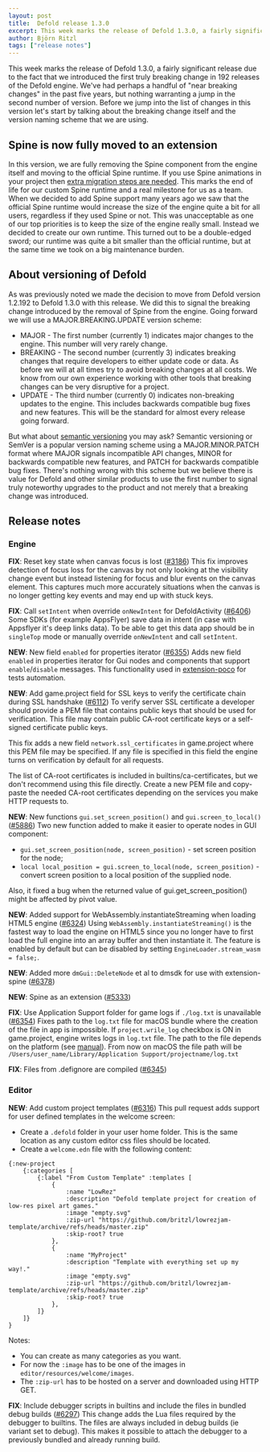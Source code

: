 ```yaml
---
layout: post
title:  Defold release 1.3.0
excerpt: This week marks the release of Defold 1.3.0, a fairly significant release due to the fact that we introduced the first truly breaking change in 192 releases of the Defold engine
author: Björn Ritzl
tags: ["release notes"]
---
```


This week marks the release of Defold 1.3.0, a fairly significant release due to the fact that we introduced the first truly breaking change in 192 releases of the Defold engine. We've had perhaps a handful of "near breaking changes" in the past five years, but nothing warranting a jump in the second number of version. Before we jump into the list of changes in this version let's start by talking about the breaking change itself and the version naming scheme that we are using.


## Spine is now fully moved to an extension
In this version, we are fully removing the Spine component from the engine itself and moving to the official Spine runtime. If you use Spine animations in your project then [extra migration steps are needed](https://defold.com/extension-spine/#migration-guide). This marks the end of life for our custom Spine runtime and a real milestone for us as a team. When we decided to add Spine support many years ago we saw that the official Spine runtime would increase the size of the engine quite a bit for all users, regardless if they used Spine or not. This was unacceptable as one of our top priorities is to keep the size of the engine really small. Instead we decided to create our own runtime. This turned out to be a double-edged sword; our runtime was quite a bit smaller than the official runtime, but at the same time we took on a big maintenance burden.


## About versioning of Defold
As was previously noted we made the decision to move from Defold version 1.2.192 to Defold 1.3.0 with this release. We did this to signal the breaking change introduced by the removal of Spine from the engine. Going forward we will use a MAJOR.BREAKING.UPDATE version scheme:

* MAJOR - The first number (currently 1) indicates major changes to the engine. This number will very rarely change.
* BREAKING - The second number (currently 3) indicates breaking changes that require developers to either update code or data. As before we will at all times try to avoid breaking changes at all costs. We know from our own experience working with other tools that breaking changes can be very disruptive for a project.
* UPDATE - The third number (currently 0) indicates non-breaking updates to the engine. This includes backwards compatible bug fixes and new features. This will be the standard for almost every release going forward.

But what about [semantic versioning](https://semver.org/) you may ask? Semantic versioning or SemVer is a popular version naming scheme using a MAJOR.MINOR.PATCH format where MAJOR signals incompatible API changes, MINOR for backwards compatible new features, and PATCH for backwards compatible bug fixes. There's nothing wrong with this scheme but we believe there is value for Defold and other similar products to use the first number to signal truly noteworthy upgrades to the product and not merely that a breaking change was introduced.


## Release notes

### Engine
__FIX__: Reset key state when canvas focus is lost ([#3186](https://github.com/defold/defold/issues/3186))
This fix improves detection of focus loss for the canvas by not only looking at the visibility change event but instead listening for focus and blur events on the canvas element. This captures much more accurately situations when the canvas is no longer getting key events and may end up with stuck keys.

__FIX__: Call `setIntent` when override `onNewIntent` for DefoldActivity ([#6406](https://github.com/defold/defold/pull/6406))
Some SDKs (for example AppsFlyer) save data in intent (in case with Appsflyer it's deep links data). To be able to get this data app should be in `singleTop` mode or manually override `onNewIntent` and call `setIntent`.

__NEW__: New field `enabled` for properties iterator ([#6355](https://github.com/defold/defold/pull/6355))
Adds new field `enabled` in properties iterator for Gui nodes and components that support `enable`/`disable` messages. This functionality used in [extension-poco](https://github.com/defold/extension-poco) for tests automation.

__NEW__: Add game.project field for SSL keys to verify the certificate chain during SSL handshake ([#6112](https://github.com/defold/defold/issues/6112))
To verify server SSL certificate a developer should provide a PEM file that contains public keys that should be used for verification.
This file may contain public CA-root certificate keys or a self-signed certificate public keys.

This fix adds a new field `network.ssl_certificates` in game.project where this PEM file may be specified. If any file is specified in this field the engine turns on verification by default for all requests.

The list of CA-root certificates is included in builtins/ca-certificates, but we don't recommend using this file directly. Create a new PEM file and copy-paste the needed CA-root certificates depending on the services you make HTTP requests to.

__NEW__: New functions `gui.set_screen_position()` and `gui.screen_to_local()` ([#5886](https://github.com/defold/defold/issues/5886))
Two new function added to make it easier to operate nodes in GUI component:

* `gui.set_screen_position(node, screen_position)` - set screen position for the node;
* `local local_position = gui.screen_to_local(node, screen_position)` - convert screen position to a local position of the supplied node.

Also, it fixed a bug when the returned value of gui.get_screen_position() might be affected by pivot value.

__NEW__: Added support for WebAssembly.instantiateStreaming when loading HTML5 engine ([#6324](https://github.com/defold/defold/issues/6324))
Using `WebAssembly.instantiateStreaming()` is the fastest way to load the engine on HTML5 since you no longer have to first load the full engine into an array buffer and then instantiate it. The feature is enabled by default but can be disabled by setting `EngineLoader.stream_wasm = false;`.

__NEW__: Added more `dmGui::DeleteNode` et al to dmsdk for use with extension-spine ([#6378](https://github.com/defold/defold/pull/6378))

__NEW__: Spine as an extension  ([#5333](https://github.com/defold/defold/issues/5333))

__FIX__: Use Application Support folder for game logs if `./log.txt` is unavailable ([#6354](https://github.com/defold/defold/issues/6354))
Fixes path to the `log.txt` file for macOS bundle where the creation of the file in app is impossible. If `project.wrile_log` checkbox is ON in game.project, engine writes logs in `log.txt` file. The path to the file depends on the platform (see [manual](https://defold.com/manuals/debugging-game-and-system-logs/?q=log.txt#reading-the-game-log-from-the-log-file)). From now on macOS the file path will be `/Users/user_name/Library/Application Support/projectname/log.txt`

__FIX__: Files from .defignore are compiled ([#6345](https://github.com/defold/defold/issues/6345))


### Editor
__NEW__: Add custom project templates ([#6316](https://github.com/defold/defold/issues/6316))
This pull request adds support for user defined templates in the welcome screen:

* Create a `.defold` folder in your user home folder. This is the same location as any custom editor css files should be located.
* Create a `welcome.edn` file with the following content:

```
{:new-project
	{:categories [
		{:label "From Custom Template" :templates [
			{
				:name "LowRez"
				:description "Defold template project for creation of low-res pixel art games."
				:image "empty.svg"
				:zip-url "https://github.com/britzl/lowrezjam-template/archive/refs/heads/master.zip"
				:skip-root? true
			},
			{
				:name "MyProject"
				:description "Template with everything set up my way!."
				:image "empty.svg"
				:zip-url "https://github.com/britzl/lowrezjam-template/archive/refs/heads/master.zip"
				:skip-root? true
			},
		]}
	]}
}
```

Notes:

* You can create as many categories as you want.
* For now the `:image` has to be one of the images in `editor/resources/welcome/images`.
* The `:zip-url` has to be hosted on a server and downloaded using HTTP GET.


__FIX__: Include debugger scripts in builtins and include the files in bundled debug builds ([#6297](https://github.com/defold/defold/issues/6297))
This change adds the Lua files required by the debugger to builtins. The files are always included in debug builds (ie variant set to debug). This makes it possible to attach the debugger to a previously bundled and already running build.

